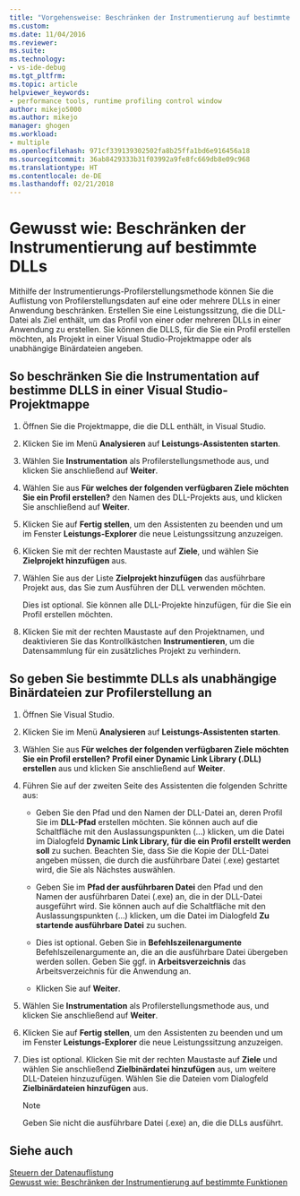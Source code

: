 ```yaml
---
title: "Vorgehensweise: Beschränken der Instrumentierung auf bestimmte DLLs | Microsoft-Dokumentation"
ms.custom: 
ms.date: 11/04/2016
ms.reviewer: 
ms.suite: 
ms.technology:
- vs-ide-debug
ms.tgt_pltfrm: 
ms.topic: article
helpviewer_keywords:
- performance tools, runtime profiling control window
author: mikejo5000
ms.author: mikejo
manager: ghogen
ms.workload:
- multiple
ms.openlocfilehash: 971cf339139302502fa8b25ffa1bd6e916456a18
ms.sourcegitcommit: 36ab8429333b31f03992a9fe8fc669db8e09c968
ms.translationtype: HT
ms.contentlocale: de-DE
ms.lasthandoff: 02/21/2018
---
```

# <a name="how-to-limit-instrumentation-to-specific-dlls"></a>Gewusst wie: Beschränken der Instrumentierung auf bestimmte DLLs

Mithilfe der Instrumentierungs-Profilerstellungsmethode können Sie die Auflistung von Profilerstellungsdaten auf eine oder mehrere DLLs in einer Anwendung beschränken. Erstellen Sie eine Leistungssitzung, die die DLL-Datei als Ziel enthält, um das Profil von einer oder mehreren DLLs in einer Anwendung zu erstellen. Sie können die DLLS, für die Sie ein Profil erstellen möchten, als Projekt in einer Visual Studio-Projektmappe oder als unabhängige Binärdateien angeben.

## <a name="to-limit-instrumentation-to-specific-dlls-in-a-visual-studio-solution"></a>So beschränken Sie die Instrumentation auf bestimme DLLS in einer Visual Studio-Projektmappe

1. Öffnen Sie die Projektmappe, die die DLL enthält, in Visual Studio.

2. Klicken Sie im Menü **Analysieren** auf **Leistungs-Assistenten starten**.

3. Wählen Sie **Instrumentation** als Profilerstellungsmethode aus, und klicken Sie anschließend auf **Weiter**.

4. Wählen Sie aus **Für welches der folgenden verfügbaren Ziele möchten Sie ein Profil erstellen?** den Namen des DLL-Projekts aus, und klicken Sie anschließend auf **Weiter**.

5. Klicken Sie auf **Fertig stellen**, um den Assistenten zu beenden und um im Fenster **Leistungs-Explorer** die neue Leistungssitzung anzuzeigen.

6. Klicken Sie mit der rechten Maustaste auf **Ziele**, und wählen Sie **Zielprojekt hinzufügen** aus.

7. Wählen Sie aus der Liste **Zielprojekt hinzufügen** das ausführbare Projekt aus, das Sie zum Ausführen der DLL verwenden möchten.

     Dies ist optional. Sie können alle DLL-Projekte hinzufügen, für die Sie ein Profil erstellen möchten.

8. Klicken Sie mit der rechten Maustaste auf den Projektnamen, und deaktivieren Sie das Kontrollkästchen **Instrumentieren**, um die Datensammlung für ein zusätzliches Projekt zu verhindern.

## <a name="to-specify-specific-dlls-to-profile-as-independent-binaries"></a>So geben Sie bestimmte DLLs als unabhängige Binärdateien zur Profilerstellung an

1. Öffnen Sie Visual Studio.

2. Klicken Sie im Menü **Analysieren** auf **Leistungs-Assistenten starten**.

3. Wählen Sie aus **Für welches der folgenden verfügbaren Ziele möchten Sie ein Profil erstellen?** **Profil einer Dynamic Link Library (.DLL) erstellen** aus und klicken Sie anschließend auf **Weiter**.

4. Führen Sie auf der zweiten Seite des Assistenten die folgenden Schritte aus:

    - Geben Sie den Pfad und den Namen der DLL-Datei an, deren Profil Sie im **DLL-Pfad** erstellen möchten. Sie können auch auf die Schaltfläche mit den Auslassungspunkten (...) klicken, um die Datei im Dialogfeld **Dynamic Link Library, für die ein Profil erstellt werden soll** zu suchen. Beachten Sie, dass Sie die Kopie der DLL-Datei angeben müssen, die durch die ausführbare Datei (.exe) gestartet wird, die Sie als Nächstes auswählen.

    - Geben Sie im **Pfad der ausführbaren Datei** den Pfad und den Namen der ausführbaren Datei (.exe) an, die in der DLL-Datei ausgeführt wird. Sie können auch auf die Schaltfläche mit den Auslassungspunkten (...) klicken, um die Datei im Dialogfeld **Zu startende ausführbare Datei** zu suchen.

    - Dies ist optional. Geben Sie in **Befehlszeilenargumente** Befehlszeilenargumente an, die an die ausführbare Datei übergeben werden sollen. Geben Sie ggf. in **Arbeitsverzeichnis** das Arbeitsverzeichnis für die Anwendung an.

    - Klicken Sie auf **Weiter**.

5. Wählen Sie **Instrumentation** als Profilerstellungsmethode aus, und klicken Sie anschließend auf **Weiter**.

6. Klicken Sie auf **Fertig stellen**, um den Assistenten zu beenden und um im Fenster **Leistungs-Explorer** die neue Leistungssitzung anzuzeigen.

7. Dies ist optional. Klicken Sie mit der rechten Maustaste auf **Ziele** und wählen Sie anschließend **Zielbinärdatei hinzufügen** aus, um weitere DLL-Dateien hinzuzufügen. Wählen Sie die Dateien vom Dialogfeld **Zielbinärdateien hinzufügen** aus.

    > [!NOTE]
    > Geben Sie nicht die ausführbare Datei (.exe) an, die die DLLs ausführt.

## <a name="see-also"></a>Siehe auch

[Steuern der Datenauflistung](../profiling/controlling-data-collection.md)  
[Gewusst wie: Beschränken der Instrumentierung auf bestimmte Funktionen](../profiling/how-to-limit-instrumentation-to-specific-functions.md)